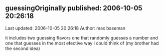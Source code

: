 ## guessingOriginally published: 2006-10-05 20:26:18 
Last updated: 2006-10-05 20:26:18 
Author: max baseman 
 
it includes two guessing flavors one that randomly guesses a number and one that guesses in the most efective way i could think of (my brother had the second idea)